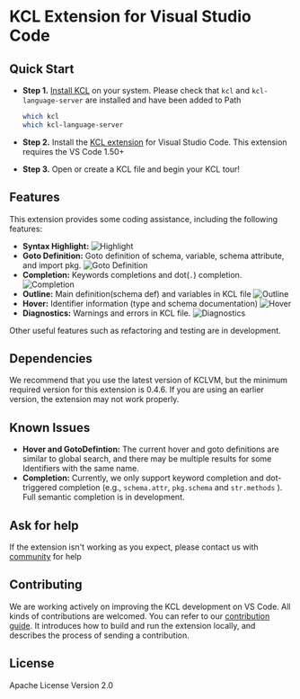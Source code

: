 # KCL Extension for Visual Studio Code

## Quick Start

- **Step 1.** [Install KCL](https://kcl-lang.io/docs/user_docs/getting-started/install) on your system. Please check that `kcl` and `kcl-language-server` are installed and have been added to Path
  ```bash
  which kcl
  which kcl-language-server
  ```

- **Step 2.** Install the [KCL extension](https://marketplace.visualstudio.com/items?itemName=kcl.kcl-vscode-extension) for Visual Studio Code. This extension requires the VS Code 1.50+
- **Step 3.** Open or create a KCL file and begin your KCL tour!

## Features

This extension provides some coding assistance, including the following features:

- **Syntax Highlight:**
  ![Highlight](/img/docs/tools/Ide/vs-code/Highlight.png)
- **Goto Definition:** Goto definition of schema, variable, schema attribute, and import pkg.
  ![Goto Definition](/img/docs/tools/Ide/vs-code/GotoDef.gif)
- **Completion:** Keywords completions and dot(`.`) completion.
  ![Completion](/img/docs/tools/Ide/vs-code/Completion.gif)
- **Outline:** Main definition(schema def) and variables in KCL file
  ![Outline](/img/docs/tools/Ide/vs-code/Outline.gif)
- **Hover:** Identifier information (type and schema documentation)
  ![Hover](/img/docs/tools/Ide/vs-code/Hover.gif)
- **Diagnostics:** Warnings and errors in KCL file.
  ![Diagnostics](/img/docs/tools/Ide/vs-code/Diagnostics.gif)

Other useful features such as refactoring and testing are in development.

## Dependencies

We recommend that you use the latest version of KCLVM, but the minimum required version for this extension is 0.4.6. If you are using an earlier version, the extension may not work properly.

## Known Issues

- **Hover and GotoDefintion:** The current hover and goto definitions are similar to global search, and there may be multiple results for some Identifiers with the same name.
- **Completion:** Currently, we only support keyword completion and dot-triggered completion (e.g., `schema.attr`, `pkg.schema` and `str.methods` ). Full semantic completion is in development.

## Ask for help

If the extension isn't working as you expect, please contact us with [community](https://kcl-lang.io/docs/community/intro/support) for help

## Contributing

We are working actively on improving the KCL development on VS Code. All kinds of contributions are welcomed. You can refer to our [contribution guide](https://kcl-lang.io/docs/community/contribute). It introduces how to build and run the extension locally, and describes the process of sending a contribution.

## License

Apache License Version 2.0
